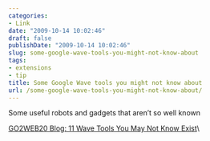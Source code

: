 ```yaml
---
categories:
- Link
date: "2009-10-14 10:02:46"
draft: false
publishDate: "2009-10-14 10:02:46"
slug: some-google-wave-tools-you-might-not-know-about
tags:
- extensions
- tip
title: Some Google Wave tools you might not know about
url: /some-google-wave-tools-you-might-not-know-about/
---
```

Some useful robots and gadgets that aren’t so well known

[GO2WEB20 Blog: 11 Wave Tools You May Not Know
Exist](http://blog.go2web20.net/2009/10/11-wave-tools-you-may-not-know-exist.html)\
